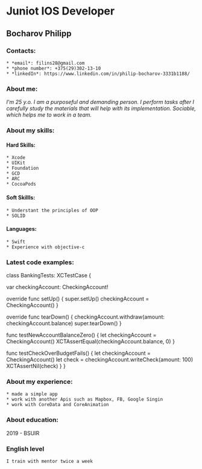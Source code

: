 # Juniot IOS Developer

## Bocharov Philipp

### Contacts:
	* *email*: filins28@gmail.com
	* *phone number*: +375(29)302-13-10
	* *linkedIn*: https://www.linkedin.com/in/philip-bocharov-3331b1188/


### About me:
*I'm 25 y.o. I am a purposeful and demanding person. I perform tasks after I carefully study the materials that will help with its implementation.
Sociable, which helps me to work in a team.*

### About my skills:
#### Hard Skills:
	* Xcode
	* UIKit
	* Foundation
	* GCD
	* ARC
	* CocoaPods

#### Soft Skillls:
	* Understant the principles of OOP
	* SOLID

#### Languages:
	* Swift
	* Experience with objective-c

### Latest code examples:

class BankingTests: XCTestCase {

  var checkingAccount: CheckingAccount!
  
  override func setUp() {
    super.setUp()
    checkingAccount = CheckingAccount()
  }

  override func tearDown() {
    checkingAccount.withdraw(amount: checkingAccount.balance)
    super.tearDown()
  }

  func testNewAccountBalanceZero() {
    let checkingAccount = CheckingAccount()
    XCTAssertEqual(checkingAccount.balance, 0)
  }

  func testCheckOverBudgetFails() {
    let checkingAccount = CheckingAccount()
    let check = checkingAccount.writeCheck(amount: 100)
    XCTAssertNil(check)
  }
}

### About my experience:
	* made a simple app
	* work with another Apis such as Mapbox, FB, Google Singin
	* work with CoreData and CoreAnimation

### About education: 
2019 - BSUIR

### English level
	I train with mentor twice a week

